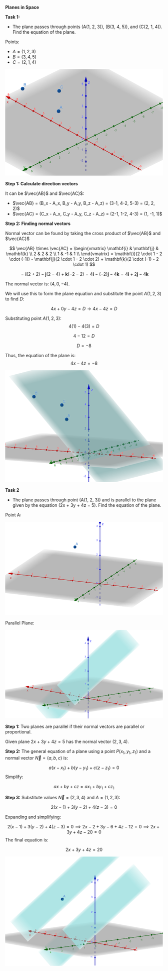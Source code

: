 **Planes in Space**

**Task 1:**
 
- The plane passes through points \(A(1, 2, 3)\), \(B(3, 4, 5)\), and \(C(2, 1, 4)\). Find the equation of the plane.


Points:
- $A = (1, 2, 3)$
- $B = (3, 4, 5)$
- $C = (2, 1, 4)$

![alt text](image.png)

**Step 1: Calculate direction vectors**

It can be $\vec{AB}$ and $\vec{AC}$:
- $\vec{AB} = (B_x - A_x, B_y - A_y, B_z - A_z) = (3-1, 4-2, 5-3) = (2, 2, 2)$
- $\vec{AC} = (C_x - A_x, C_y - A_y, C_z - A_z) = (2-1, 1-2, 4-3) = (1, -1, 1)$

**Step 2: Finding normal vectors**

Normal vector can be found by taking the cross product of $\vec{AB}$ and $\vec{AC}$

$$
\vec{AB} \times \vec{AC} = 
\begin{vmatrix}
\mathbf{i} & \mathbf{j} & \mathbf{k} \\
2 & 2 & 2 \\
1 & -1 & 1 \\
\end{vmatrix} = \mathbf{i}(2 \cdot 1 - 2 \cdot (-1)) - \mathbf{j}(2 \cdot 1 - 2 \cdot 2) + \mathbf{k}(2 \cdot (-1) - 2 \cdot 1)
$$

$$
= \mathbf{i}(2 + 2) - \mathbf{j}(2 - 4) + \mathbf{k}(-2 - 2)
= 4\mathbf{i} - (-2)\mathbf{j} - 4\mathbf{k}
= 4\mathbf{i} + 2\mathbf{j} - 4\mathbf{k}
$$


The normal vector is: $(4, 0, -4)$.

We will use this to form the plane equation and substitute the point $A(1, 2, 3)$ to find $D$:

$$4x + 0y - 4z = D \rightarrow 4x - 4z = D$$

Substituting point $A(1, 2, 3)$:
$$4(1) - 4(3) = D$$

$$4 - 12 = D$$

$$D = -8$$

Thus, the equation of the plane is:
$$4x - 4z = -8$$

![alt text](image-1.png)




**Task 2**

- The plane passes through point \(A(1, 2, 3)\) and is parallel to the plane given by the equation \(2x + 3y + 4z = 5\). Find the equation of the plane.

Point A:

![alt text](image-2.png)

Parallel Plane:

![alt text](image-3.png)

**Step 1:**
Two planes are parallel if their normal vectors are parallel or proportional.

Given plane $2x + 3y + 4z = 5$ has the normal vector  $(2, 3, 4)$.

**Step 2:**
The general equation of a plane using a point $P(x_1, y_1, z_1)$ and a normal vector $\vec{N} = (a, b, c)$ is:

$$
a(x - x_1) + b(y - y_1) + c(z - z_1) = 0
$$
Simplify:

$$
ax + by + cz = ax_1 + by_1 + cz_1
$$

**Step 3:**
Substitute values $\vec{N} = (2, 3, 4)$ and $A = (1, 2, 3)$:

$$
2(x - 1) + 3(y - 2) + 4(z - 3) = 0
$$

Expanding and simplifying:

$$
2(x - 1) + 3(y - 2) + 4(z - 3) = 0 \implies 2x - 2 + 3y - 6 + 4z - 12 = 0 \implies 2x + 3y + 4z - 20 = 0
$$
The final equation is:

$$
2x + 3y + 4z = 20
$$

![alt text](image-4.png)

